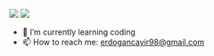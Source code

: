 

![](https://media3.giphy.com/media/jRvs5IPABac6uoZvn1/giphy.gif)
![](https://c.tenor.com/srbYdsNYPJoAAAAC/fener-fenerbahce.gif)

- 🌱 I’m currently learning coding
- 📫 How to reach me: erdogancayir98@gmail.com
